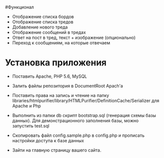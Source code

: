 #Функционал

- Отображение списка бордов
- Отображение списка тредов
- Добавление нового треда
- Отображение сообщений в тредах
- Ответ на пост в тред, текст + изображение (опционально)
- Переход к сообщениям, на которые отвечаем

# Установка приложения
- Поставить Apache, PHP 5.6, MySQL

- Залить файлы репозитория в DocumentRoot Apach'a
- Поставить права на запись и чтение на папку
  libraries/htmlpurifier/library/HTMLPurifier/DefinitionCache/Serializer для Apache и Php
  
- Выполнить из папки db скрипт bootstrap.sql (генерация схемы базы данных).
  Для демонстрационного заполнения базы, можно запустить test.sql
  
- Скопировать файл config.sample.php в config.php и прописать настройки доступа к базе данных
- Зайти на главную страницу вашего сайта.
